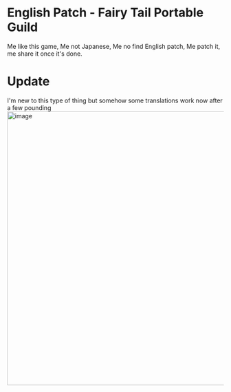 # English Patch - Fairy Tail Portable Guild

Me like this game,
Me not Japanese,
Me no find English patch,
Me patch it,
me share it once it's done.


# Update

I'm new to this type of thing but somehow some translations work now after a few pounding
<img width="1127" height="637" alt="image" src="https://github.com/user-attachments/assets/c576778f-11c6-4524-8b02-5bd882df0459" />
